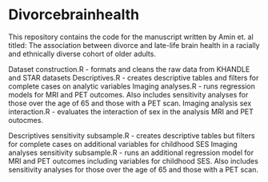 # Divorcebrainhealth
This repository contains the code for the manuscript written by Amin et. al titled: The association between divorce and late-life brain health in a racially and ethnically diverse cohort of older adults.

Dataset construction.R - formats and cleans the raw data from KHANDLE and STAR datasets
Descriptives.R - creates descriptive tables and filters for complete cases on analytic variables
Imaging analyses.R - runs regression models for MRI and PET outcomes. Also includes sensitivity analyses for those over the age of 65 and those with a PET scan.
Imaging analysis sex interaction.R - evaluates the interaction of sex in the analysis MRI and PET outocmes.

Descriptives sensitivity subsample.R - creates descriptive tables but filters for complete cases on additional variables for childhood SES
Imaging analyses sensitivity subsample.R - runs an additional regression model for MRI and PET outcomes including variables for childhood SES. Also includes sensitivity analyses for those over the age of 65 and those with a PET scan.
